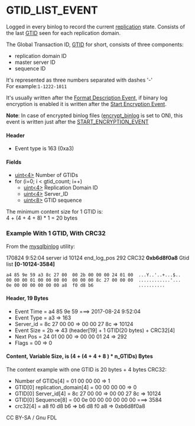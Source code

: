# GTID\_LIST\_EVENT

Logged in every binlog to record the current [replication](../../../../../ha-and-performance/standard-replication/) state. Consists of the last [GTID](../../../../../ha-and-performance/standard-replication/gtid.md) seen for each replication domain.

The Global Transaction ID, [GTID](../../../../../ha-and-performance/standard-replication/gtid.md) for short, consists of three components:

* replication domain ID
* master server ID
* sequence ID

It's represented as three numbers separated with dashes '-'\
For example:`1-1222-1011`

It's usually written after the [Format Description Event](format_description_event.md), if binary log encryption is enabled it is written after the [Start Encryption Event](start_encryption_event.md).

**Note**: In case of encrypted binlog files ([encrypt\_binlog](../../../../../ha-and-performance/standard-replication/replication-and-binary-log-system-variables.md) is set to ON), this event is written just after the [START\_ENCRYPTION\_EVENT](start_encryption_event.md)

#### Header

* Event type is 163 (0xa3)

#### Fields

* [uint<4>](../protocol-data-types.md#fixed-length-integers) Number of GTIDs
* for (i=0; i < gtid\_count; i++)
  * [uint<4>](../protocol-data-types.md#fixed-length-integers) Replication Domain ID
  * [uint<4>](../protocol-data-types.md#fixed-length-integers) Server\_ID
  * [uint<8>](../protocol-data-types.md#fixed-length-integers) GTID sequence

The minimum content size for 1 GTID is:\
4 + (4 + 4 + 8) \* 1 = 20 bytes

### Example With 1 GTID, With CRC32

From the [mysqlbinlog](../../../../mariadb-binlog/) utility:

170824 9:52:04 server id 10124 end\_log\_pos 292 CRC32 **0xb6d8f0a8** Gtid list **\[0-10124-3584]**

```
a4 85 9e 59 a3 8c 27 00  00 2b 00 00 00 24 01 00  ...Y..'..+...$..
00 00 00 01 00 00 00 00  00 00 00 8c 27 00 00 00  ............'...
0e 00 00 00 00 00 00 a8  f0 d8 b6                 ..........
```

#### Header, 19 Bytes

* Event Time = a4 85 9e 59 ===> 2017-08-24 9:52:04
* Event Type = a3 => 163
* Server\_id = 8c 27 00 00 => 00 00 27 8c => 10124
* Event Size = 2b => 43 (header\[19] + 1 GTID(20 bytes) + CRC32\[4]
* Next Pos = 24 01 00 00 => 00 00 01 24 => 292
* Flags = 00 => 0

#### Content, Variable Size, is (4 + (4 + 4 + 8 ) \* n\_GTIDs) Bytes

The content example with one GTID is 20 bytes + 4 bytes CRC32:

* Number of GTIDs\[4] = 01 00 00 00 => 1
* GTID\[0] replication\_domain\[4] = 00 00 00 00 => 0
* GTID\[0] Server\_id\[4] = 8c 27 00 00 => 00 00 27 8c => 10124
* GTID\[0] Sequence\[8] = 00 0e 00 00 00 00 00 00 ===> 3584
* crc32\[4] = a8 f0 d8 b6 => b6 d8 f0 a8 => 0xb6d8f0a8

CC BY-SA / Gnu FDL
